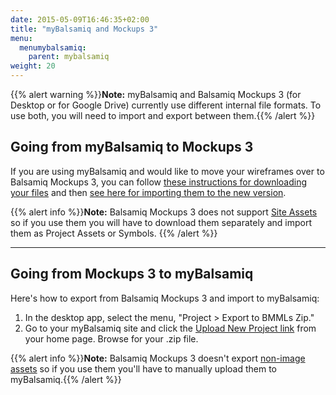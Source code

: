 ```yaml
---
date: 2015-05-09T16:46:35+02:00
title: "myBalsamiq and Mockups 3"
menu:
  menumybalsamiq:
    parent: mybalsamiq
weight: 20
---
```


{{% alert warning %}}**Note:** myBalsamiq and Balsamiq Mockups 3 (for Desktop or for Google Drive) currently use different internal file formats. To use both, you will need to import and export between them.{{% /alert %}}

## Going from myBalsamiq to Mockups 3

If you are using myBalsamiq and would like to move your wireframes over to Balsamiq Mockups 3, you can follow [these instructions for downloading your files](http://support.balsamiq.com/customer/portal/articles/232919#downloading) and then [see here for importing them to the new version](http://support.balsamiq.com/customer/portal/articles/1895737#importingbmml).

{{% alert info %}}**Note:** Balsamiq Mockups 3 does not support [Site Assets](http://support.balsamiq.com/customer/portal/articles/112403) so if you use them you will have to download them separately and import them as Project Assets or Symbols.
{{% /alert %}}
* * *

## Going from Mockups 3 to myBalsamiq

Here's how to export from Balsamiq Mockups 3 and import to myBalsamiq:

1.  In the desktop app, select the menu, "Project > Export to BMMLs Zip."
2.  Go to your myBalsamiq site and click the [Upload New Project link](http://support.balsamiq.com/customer/portal/articles/112399#upload) from your home page. Browse for your .zip file.

{{% alert info %}}**Note:** Balsamiq Mockups 3 doesn't export [non-image assets](http://support.balsamiq.com/customer/portal/articles/110401#nonimageassets) so if you use them you'll have to manually upload them to myBalsamiq.{{% /alert %}}